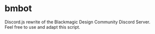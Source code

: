 # bmbot
Discord.js rewrite of the Blackmagic Design Community Discord Server. Feel free to use and adapt this script.
